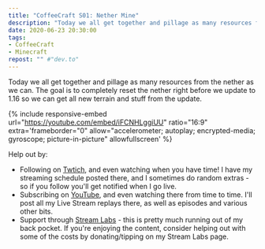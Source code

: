 ```yaml
---
title: "CoffeeCraft S01: Nether Mine"
description: "Today we all get together and pillage as many resources from the nether as we can. The goal is to completely reset the nether right before we update to 1.16 so we can get all new terrain and stuff from the update."
date: 2020-06-23 20:30:00
tags:
- CoffeeCraft
- Minecraft
repost: "" #"dev.to"
---
```


Today we all get together and pillage as many resources from the nether as we can. The goal is to completely reset the nether right before we update to 1.16 so we can get all new terrain and stuff from the update.
<!--more-->

{% include responsive-embed url="https://youtube.com/embed/iFCNHLggiUU" ratio="16:9" extra='frameborder="0" allow="accelerometer; autoplay; encrypted-media; gyroscope; picture-in-picture" allowfullscreen' %}

Help out by:
 * Following on [Twtich](https://twitch.tv/AnonJr_Live), and even watching when you have time! I have my streaming schedule posted there, and I sometimes do random extras - so if you follow you'll get notified when I go live.
 * Subscribing on [YouTube](http://www.youtube.com/channel/UCXafqhKHbkSUIrq0LAuu0tw), and even watching there from time to time. I'll post all my Live Stream replays there, as well as episodes and various other bits.
 * Support through [Stream Labs](https://streamlabs.com/anonjr_live) - this is pretty much running out of my back pocket. If you're enjoying the content, consider helping out with some of the costs by donating/tipping on my Stream Labs page.